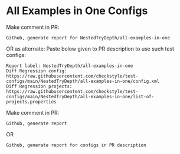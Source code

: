 # All Examples in One Configs
Make comment in PR:
```
Github, generate report for NestedTryDepth/all-examples-in-one
```
OR as alternate:
Paste below given to PR description to use such test configs:
```
Report label: NestedTryDepth/all-examples-in-one
Diff Regression config: https://raw.githubusercontent.com/checkstyle/test-configs/main/NestedTryDepth/all-examples-in-one/config.xml
Diff Regression projects: https://raw.githubusercontent.com/checkstyle/test-configs/main/NestedTryDepth/all-examples-in-one/list-of-projects.properties
```
Make comment in PR:
```
Github, generate report
```
OR
```
Github, generate report for configs in PR description
```
